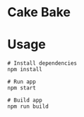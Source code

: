 # Cake Bake



# Usage

```
# Install dependencies
npm install
```

```
# Run app
npm start
```

```
# Build app
npm run build
```
